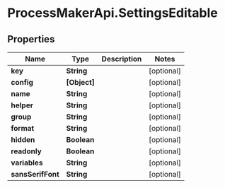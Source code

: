 # ProcessMakerApi.SettingsEditable

## Properties

Name | Type | Description | Notes
------------ | ------------- | ------------- | -------------
**key** | **String** |  | [optional] 
**config** | **[Object]** |  | [optional] 
**name** | **String** |  | [optional] 
**helper** | **String** |  | [optional] 
**group** | **String** |  | [optional] 
**format** | **String** |  | [optional] 
**hidden** | **Boolean** |  | [optional] 
**readonly** | **Boolean** |  | [optional] 
**variables** | **String** |  | [optional] 
**sansSerifFont** | **String** |  | [optional] 


